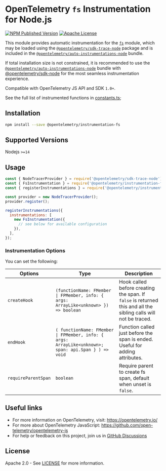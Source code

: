 # OpenTelemetry `fs` Instrumentation for Node.js

[![NPM Published Version][npm-img]][npm-url]
[![Apache License][license-image]][license-image]

This module provides automatic instrumentation for the [`fs`](http://nodejs.org/dist/latest/docs/api/fs.html) module, which may be loaded using the [`@opentelemetry/sdk-trace-node`](https://github.com/open-telemetry/opentelemetry-js/tree/main/packages/opentelemetry-sdk-trace-node) package and is included in the [`@opentelemetry/auto-instrumentations-node`](https://www.npmjs.com/package/@opentelemetry/auto-instrumentations-node) bundle.

If total installation size is not constrained, it is recommended to use the [`@opentelemetry/auto-instrumentations-node`](https://www.npmjs.com/package/@opentelemetry/auto-instrumentations-node) bundle with [@opentelemetry/sdk-node](`https://www.npmjs.com/package/@opentelemetry/sdk-node`) for the most seamless instrumentation experience.

Compatible with OpenTelemetry JS API and SDK `1.0+`.

See the full list of instrumented functions in [constants.ts](src/constants.ts);

## Installation

```bash
npm install --save @opentelemetry/instrumentation-fs
```

## Supported Versions

Nodejs `>=14`

## Usage

```js
const { NodeTracerProvider } = require('@opentelemetry/sdk-trace-node');
const { FsInstrumentation } = require('@opentelemetry/instrumentation-fs');
const { registerInstrumentations } = require('@opentelemetry/instrumentation');

const provider = new NodeTracerProvider();
provider.register();

registerInstrumentations({
  instrumentations: [
    new FsInstrumentation({
      // see below for available configuration
    }),
  ],
});
```

### Instrumentation Options

You can set the following:

| Options             | Type                                                                                                | Description                                                                                                     |
| ------------------- | --------------------------------------------------------------------------------------------------- | --------------------------------------------------------------------------------------------------------------- |
| `createHook`        | `(functionName: FMember \| FPMember, info: { args: ArrayLike<unknown> }) => boolean`                | Hook called before creating the span. If `false` is returned this and all the sibling calls will not be traced. |
| `endHook`           | `( functionName: FMember \| FPMember, info: { args: ArrayLike<unknown>; span: api.Span } ) => void` | Function called just before the span is ended. Useful for adding attributes.                                    |
| `requireParentSpan` | `boolean`                                                                                           | Require parent to create fs span, default when unset is `false`.                                                |

## Useful links

- For more information on OpenTelemetry, visit: <https://opentelemetry.io/>
- For more about OpenTelemetry JavaScript: <https://github.com/open-telemetry/opentelemetry-js>
- For help or feedback on this project, join us in [GitHub Discussions][discussions-url]

## License

Apache 2.0 - See [LICENSE][license-url] for more information.

[discussions-url]: https://github.com/open-telemetry/opentelemetry-js/discussions
[license-url]: https://github.com/open-telemetry/opentelemetry-js-contrib/blob/main/LICENSE
[license-image]: https://img.shields.io/badge/license-Apache_2.0-green.svg?style=flat
[npm-url]: https://www.npmjs.com/package/@opentelemetry/instrumentation-fs
[npm-img]: https://badge.fury.io/js/%40opentelemetry%2Finstrumentation-fs.svg
